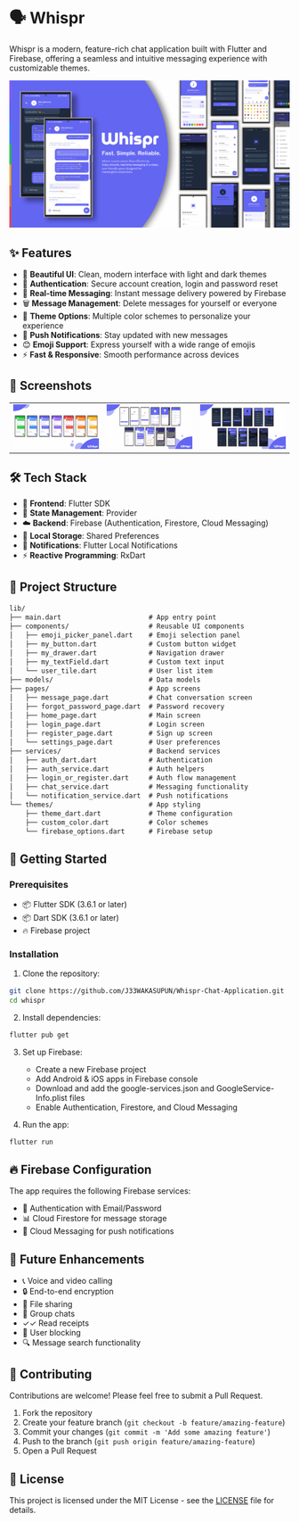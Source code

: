 # 🗣️ Whispr

Whispr is a modern, feature-rich chat application built with Flutter and Firebase, offering a seamless and intuitive messaging experience with customizable themes.

![Whispr Chat App](screen_shots/whispr_chat_app.png)

## ✨ Features

- 🎨 **Beautiful UI**: Clean, modern interface with light and dark themes
- 🔐 **Authentication**: Secure account creation, login and password reset
- 💬 **Real-time Messaging**: Instant message delivery powered by Firebase
- 🗑️ **Message Management**: Delete messages for yourself or everyone
- 🌈 **Theme Options**: Multiple color schemes to personalize your experience
- 🔔 **Push Notifications**: Stay updated with new messages
- 😊 **Emoji Support**: Express yourself with a wide range of emojis
- ⚡ **Fast & Responsive**: Smooth performance across devices

## 📱 Screenshots

<table>
  <tr>
    <td><img src="screen_shots/whispr_chat_app_1.png" width="200"/></td>
    <td><img src="screen_shots/whispr_chat_app_3.png" width="200"/></td>
    <td><img src="screen_shots/whispr_chat_app_2.png" width="200"/></td>
  </tr>
</table>

## 🛠️ Tech Stack

- 📱 **Frontend**: Flutter SDK
- 🧩 **State Management**: Provider
- ☁️ **Backend**: Firebase (Authentication, Firestore, Cloud Messaging)
- 💾 **Local Storage**: Shared Preferences
- 🔔 **Notifications**: Flutter Local Notifications
- ⚡ **Reactive Programming**: RxDart

## 📂 Project Structure

```
lib/
├── main.dart                      # App entry point
├── components/                    # Reusable UI components
│   ├── emoji_picker_panel.dart    # Emoji selection panel
│   ├── my_button.dart             # Custom button widget
│   ├── my_drawer.dart             # Navigation drawer
│   ├── my_textField.dart          # Custom text input
│   └── user_tile.dart             # User list item
├── models/                        # Data models
├── pages/                         # App screens
│   ├── message_page.dart          # Chat conversation screen
│   ├── forgot_password_page.dart  # Password recovery
│   ├── home_page.dart             # Main screen
│   ├── login_page.dart            # Login screen
│   ├── register_page.dart         # Sign up screen
│   └── settings_page.dart         # User preferences
├── services/                      # Backend services
│   ├── auth_dart.dart             # Authentication
│   ├── auth_service.dart          # Auth helpers
│   ├── login_or_register.dart     # Auth flow management
│   ├── chat_service.dart          # Messaging functionality
│   └── notification_service.dart  # Push notifications
└── themes/                        # App styling
    ├── theme_dart.dart            # Theme configuration
    ├── custom_color.dart          # Color schemes
    └── firebase_options.dart      # Firebase setup
```

## 🚀 Getting Started

### Prerequisites

- 📦 Flutter SDK (3.6.1 or later)
- 📦 Dart SDK (3.6.1 or later)
- 🔥 Firebase project

### Installation

1. Clone the repository:
```bash
git clone https://github.com/J33WAKASUPUN/Whispr-Chat-Application.git
cd whispr
```

2. Install dependencies:
```bash
flutter pub get
```

3. Set up Firebase:
   - Create a new Firebase project
   - Add Android & iOS apps in Firebase console
   - Download and add the google-services.json and GoogleService-Info.plist files
   - Enable Authentication, Firestore, and Cloud Messaging

4. Run the app:
```bash
flutter run
```

## 🔥 Firebase Configuration

The app requires the following Firebase services:
- 🔐 Authentication with Email/Password
- 📊 Cloud Firestore for message storage
- 🔔 Cloud Messaging for push notifications

## 🔮 Future Enhancements

- 📞 Voice and video calling
- 🔒 End-to-end encryption
- 📎 File sharing
- 👥 Group chats
- ✓✓ Read receipts
- 🚫 User blocking
- 🔍 Message search functionality

## 🤝 Contributing

Contributions are welcome! Please feel free to submit a Pull Request.

1. Fork the repository
2. Create your feature branch (`git checkout -b feature/amazing-feature`)
3. Commit your changes (`git commit -m 'Add some amazing feature'`)
4. Push to the branch (`git push origin feature/amazing-feature`)
5. Open a Pull Request

## 📄 License

This project is licensed under the MIT License - see the [LICENSE](LICENSE) file for details.
